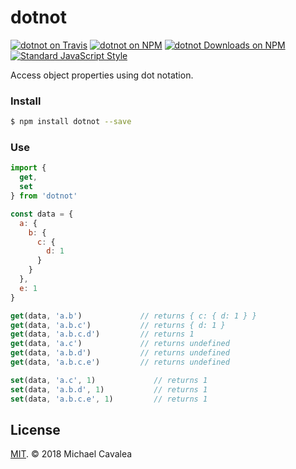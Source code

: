 # dotnot

[![dotnot on Travis](https://img.shields.io/travis/callmecavs/dotnot.svg?style=flat-square)](https://travis-ci.org/callmecavs/dotnot) [![dotnot on NPM](https://img.shields.io/npm/v/dotnot.svg?style=flat-square)](https://www.npmjs.com/package/dotnot) [![dotnot Downloads on NPM](https://img.shields.io/npm/dm/dotnot.svg?style=flat-square)](https://www.npmjs.com/package/dotnot) [![Standard JavaScript Style](https://img.shields.io/badge/code_style-standard-brightgreen.svg?style=flat-square)](http://standardjs.com/)

Access object properties using dot notation.

### Install

```sh
$ npm install dotnot --save
```

### Use

```javascript
import {
  get,
  set
} from 'dotnot'

const data = {
  a: {
    b: {
      c: {
        d: 1
      }
    }
  },
  e: 1
}

get(data, 'a.b')             // returns { c: { d: 1 } }
get(data, 'a.b.c')           // returns { d: 1 }
get(data, 'a.b.c.d')         // returns 1
get(data, 'a.c')             // returns undefined
get(data, 'a.b.d')           // returns undefined
get(data, 'a.b.c.e')         // returns undefined

set(data, 'a.c', 1)             // returns 1
set(data, 'a.b.d', 1)           // returns 1
set(data, 'a.b.c.e', 1)         // returns 1
```

## License

[MIT](https://opensource.org/licenses/MIT). © 2018 Michael Cavalea
